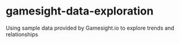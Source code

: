 # gamesight-data-exploration
Using sample data provided by Gamesight.io to explore trends and relationships
